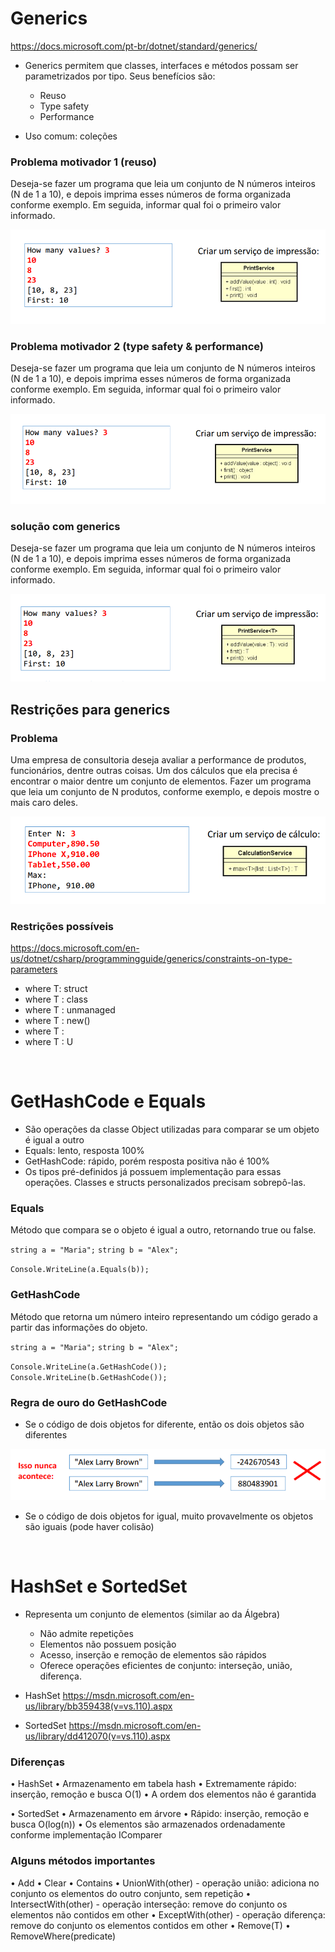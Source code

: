 # Generics

https://docs.microsoft.com/pt-br/dotnet/standard/generics/

- Generics permitem que classes, interfaces e métodos possam ser
parametrizados por tipo. Seus benefícios são:
  - Reuso
  - Type safety
  - Performance
  
- Uso comum: coleções


### Problema motivador 1 (reuso)
Deseja-se fazer um programa que leia um conjunto de N números inteiros (N de
1 a 10), e depois imprima esses números de forma organizada conforme
exemplo. Em seguida, informar qual foi o primeiro valor informado.

<img src="./img/1.png">

<br>

### Problema motivador 2 (type safety & performance)
Deseja-se fazer um programa que leia um conjunto de N números inteiros (N de
1 a 10), e depois imprima esses números de forma organizada conforme
exemplo. Em seguida, informar qual foi o primeiro valor informado.

<img src="./img/2.png">

<br>

### solução com generics
Deseja-se fazer um programa que leia um conjunto de N números inteiros (N de
1 a 10), e depois imprima esses números de forma organizada conforme
exemplo. Em seguida, informar qual foi o primeiro valor informado.

<img src="./img/3.png">

<br>

## Restrições para generics

### Problema
Uma empresa de consultoria deseja avaliar a performance de produtos,
funcionários, dentre outras coisas. Um dos cálculos que ela precisa é encontrar
o maior dentre um conjunto de elementos. Fazer um programa que leia um
conjunto de N produtos, conforme exemplo, e depois mostre o mais caro deles.

<img src="./img/4.png">

<br>

### Restrições possíveis
https://docs.microsoft.com/en-us/dotnet/csharp/programmingguide/generics/constraints-on-type-parameters

- where T: struct
- where T : class
- where T : unmanaged
- where T : new()
- where T : <base type name>
- where T : U

<br>

# GetHashCode e Equals
- São operações da classe Object utilizadas para comparar se um objeto
é igual a outro
- Equals: lento, resposta 100%
- GetHashCode: rápido, porém resposta positiva não é 100%
- Os tipos pré-definidos já possuem implementação para essas
operações. Classes e structs personalizados precisam sobrepô-las.

### Equals
Método que compara se o objeto é igual a outro, retornando
true ou false.

`string a = "Maria";`
`string b = "Alex";`

`Console.WriteLine(a.Equals(b));`

### GetHashCode
Método que retorna um número inteiro representando um código gerado
a partir das informações do objeto.

`string a = "Maria";`
`string b = "Alex";`

`Console.WriteLine(a.GetHashCode());`
`Console.WriteLine(b.GetHashCode());`

### Regra de ouro do GetHashCode
- Se o código de dois objetos for diferente, então os dois objetos são
diferentes

<img src="./img/5.png">

- Se o código de dois objetos for igual, muito provavelmente os objetos
são iguais (pode haver colisão)

<br>

# HashSet<T> e SortedSet<T>
- Representa um conjunto de elementos (similar ao da Álgebra)
  - Não admite repetições
  - Elementos não possuem posição
  - Acesso, inserção e remoção de elementos são rápidos
  - Oferece operações eficientes de conjunto: interseção, união, diferença.

- HashSet
  https://msdn.microsoft.com/en-us/library/bb359438(v=vs.110).aspx

- SortedSet
  https://msdn.microsoft.com/en-us/library/dd412070(v=vs.110).aspx

### Diferenças
• HashSet
  • Armazenamento em tabela hash
  • Extremamente rápido: inserção, remoção e busca O(1)
  • A ordem dos elementos não é garantida

• SortedSet
  • Armazenamento em árvore
  • Rápido: inserção, remoção e busca O(log(n))
  • Os elementos são armazenados ordenadamente conforme implementação IComparer<T>

### Alguns métodos importantes
• Add
• Clear
• Contains
• UnionWith(other) - operação união: adiciona no conjunto os elementos do
outro conjunto, sem repetição
• IntersectWith(other) - operação interseção: remove do conjunto os
elementos não contidos em other
• ExceptWith(other) - operação diferença: remove do conjunto os elementos
contidos em other
• Remove(T)
• RemoveWhere(predicate)